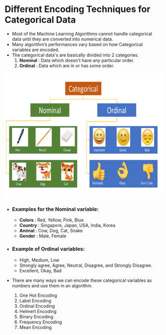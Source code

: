 # Different Encoding Techniques for Categorical Data

- Most of the Machine Learning Algorithms cannot handle categorical data until they are converted into numerical data.
- Many algorithm’s performances vary based on how Categorical variables are encoded.
- The categorical data's are basically divided into 2 categories.
  1. **Nominal** : Data which doesn't have any particular order.
  2. **Ordinal** : Data which are in or has some order.

<center>
<img height="400" src="categorical data.png" width="600"/>
</center>

- ### Examples for the **Nominal** variable:
  - **Colors** : Red, Yellow, Pink, Blue
  - **Country** : Singapore, Japan, USA, India, Korea
  - **Animal** : Cow, Dog, Cat, Snake
  - **Gender** : Male, Female
  
- ### Example of **Ordinal** variables:
  - High, Medium, Low
  - Strongly agree, Agree, Neutral, Disagree, and Strongly Disagree.
  - Excellent, Okay, Bad

- There are many ways we can encode these categorical variables as numbers and use them in an algorithm.
  1. One Hot Encoding
  2. Label Encoding
  3. Ordinal Encoding
  4. Helmert Encoding
  5. Binary Encoding
  6. Frequency Encoding
  7. Mean Encoding
